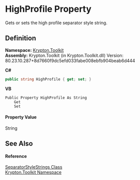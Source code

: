 # HighProfile Property


Gets or sets the high profile separator style string.



## Definition
**Namespace:** <a href="79d2eac2-21f4-54ff-7552-b20c33c30600.md">Krypton.Toolkit</a>  
**Assembly:** Krypton.Toolkit (in Krypton.Toolkit.dll) Version: 80.23.10.287+8d7660f9dc5efd033fabe008ebfb904beab6d444

**C#**
``` C#
public string HighProfile { get; set; }
```
**VB**
``` VB
Public Property HighProfile As String
	Get
	Set
```



#### Property Value
String

## See Also


#### Reference
<a href="9af6af42-7864-e9dc-4885-f2e2d6356652.md">SeparatorStyleStrings Class</a>  
<a href="79d2eac2-21f4-54ff-7552-b20c33c30600.md">Krypton.Toolkit Namespace</a>  
